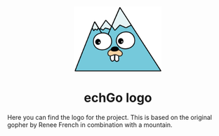 <div align="center">
    <br><br><img src="https://raw.githubusercontent.com/echgo/logo/main/echGo.png" width="200" />
  
# echGo logo
  
</div>

Here you can find the logo for the project. This is based on the original gopher by Renee French in combination with a mountain.
